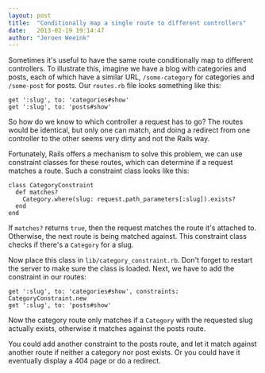 ```yaml
---
layout: post
title:  "Conditionally map a single route to different controllers"
date:   2013-02-19 19:14:47
author: "Jeroen Weeink"
---
```

Sometimes it's useful to have the same route conditionally map to different controllers. To illustrate this, imagine we have a blog with categories and posts, each of which have a similar URL, `/some-category` for categories and `/some-post` for posts. Our `routes.rb` file looks something like this:

    get ':slug', to: 'categories#show'
    get ':slug', to: 'posts#show'

So how do we know to which controller a request has to go? The routes would be identical, but only one can match, and doing a redirect from one controller to the other seems very dirty and not the Rails way.

Fortunately, Rails offers a mechanism to solve this problem, we can use constraint classes for these routes, which can determine if a request matches a route. Such a constraint class looks like this:

    class CategoryConstraint
      def matches?
        Category.where(slug: request.path_parameters[:slug]).exists?
      end
    end

If `matches?` returns `true`, then the request matches the route it's attached to. Otherwise, the next route is being matched against. This constraint class checks if there's a `Category` for a slug.

Now place this class in `lib/category_constraint.rb`. Don't forget to restart the server to make sure the class is loaded. Next, we have to add the constraint in our routes:

    get ':slug', to: 'categories#show', constraints: CategoryConstraint.new
    get ':slug', to: 'posts#show'

Now the category route only matches if a `Category` with the requested slug actually exists, otherwise it matches against the posts route.

You could add another constraint to the posts route, and let it match against another route if neither a category nor post exists. Or you could have it eventually display a 404 page or do a redirect.
